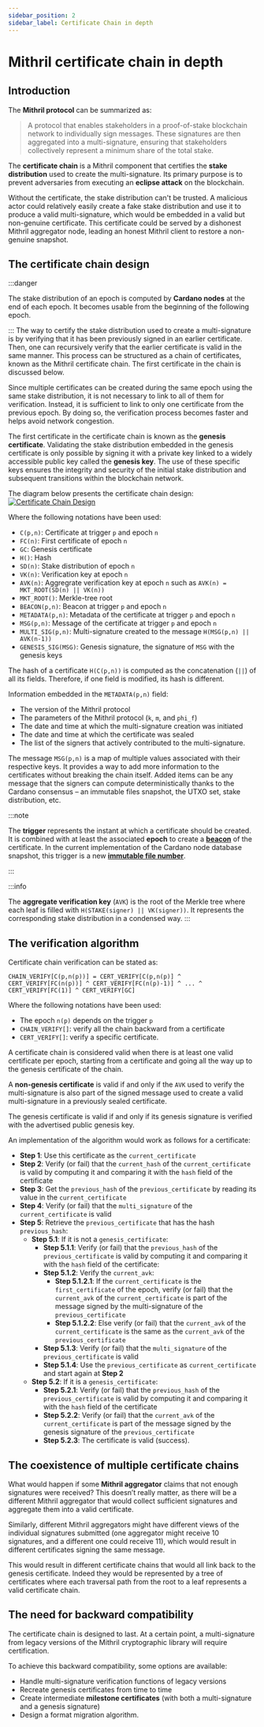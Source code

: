 ```yaml
---
sidebar_position: 2
sidebar_label: Certificate Chain in depth
---
```


# Mithril certificate chain in depth

## Introduction

The **Mithril protocol** can be summarized as:

> A protocol that enables stakeholders in a proof-of-stake blockchain network to individually sign messages. These signatures are then aggregated into a multi-signature, ensuring that stakeholders collectively represent a minimum share of the total stake.

The **certificate chain** is a Mithril component that certifies the **stake distribution** used to create the multi-signature. Its primary purpose is to prevent adversaries from executing an **eclipse attack** on the blockchain.

Without the certificate, the stake distribution can't be trusted. A malicious actor could relatively easily create a fake stake distribution and use it to produce a valid multi-signature, which would be embedded in a valid but non-genuine certificate. This certificate could be served by a dishonest Mithril aggregator node, leading an honest Mithril client to restore a non-genuine snapshot.

## The certificate chain design

:::danger

The stake distribution of an epoch is computed by **Cardano nodes** at the end of each epoch. It becomes usable from the beginning of the following epoch.

:::
The way to certify the stake distribution used to create a multi-signature is by verifying that it has been previously signed in an earlier certificate. Then, one can recursively verify that the earlier certificate is valid in the same manner. This process can be structured as a chain of certificates, known as the Mithril certificate chain. The first certificate in the chain is discussed below.

Since multiple certificates can be created during the same epoch using the same stake distribution, it is not necessary to link to all of them for verification. Instead, it is sufficient to link to only one certificate from the previous epoch. By doing so, the verification process becomes faster and helps avoid network congestion.

The first certificate in the certificate chain is known as the **genesis certificate**. Validating the stake distribution embedded in the genesis certificate is only possible by signing it with a private key linked to a widely accessible public key called the **genesis key**. The use of these specific keys ensures the integrity and security of the initial stake distribution and subsequent transitions within the blockchain network.

The diagram below presents the certificate chain design:
[![Certificate Chain Design](images/certificate-chain.jpg)](images/certificate-chain.jpg)

Where the following notations have been used:

- `C(p,n)`: Certificate at trigger `p` and epoch `n`
- `FC(n)`: First certificate of epoch `n`
- `GC`: Genesis certificate
- `H()`: Hash
- `SD(n)`: Stake distribution of epoch `n`
- `VK(n)`: Verification key at epoch `n`
- `AVK(n)`: Aggregrate verification key at epoch `n` such as `AVK(n) = MKT_ROOT(SD(n) || VK(n))`
- `MKT_ROOT()`: Merkle-tree root
- `BEACON(p,n)`: Beacon at trigger `p` and epoch `n`
- `METADATA(p,n)`: Metadata of the certificate at trigger `p` and epoch `n`
- `MSG(p,n)`: Message of the certificate at trigger `p` and epoch `n`
- `MULTI_SIG(p,n)`: Multi-signature created to the message `H(MSG(p,n) || AVK(n-1))`
- `GENESIS_SIG(MSG)`: Genesis signature, the signature of `MSG` with the genesis keys

The hash of a certificate `H(C(p,n))` is computed as the concatenation (`||`) of all its fields. Therefore, if one field is modified, its hash is different.

Information embedded in the `METADATA(p,n)` field:

- The version of the Mithril protocol
- The parameters of the Mithril protocol (`k`, `m`, and `phi_f`)
- The date and time at which the multi-signature creation was initiated
- The date and time at which the certificate was sealed
- The list of the signers that actively contributed to the multi-signature.

The message `MSG(p,n)` is a map of multiple values associated with their respective keys. It provides a way to add more information to the certificates without breaking the chain itself. Added items can be any message that the signers can compute deterministically thanks to the Cardano consensus – an immutable files snapshot, the UTXO set, stake distribution, etc.

:::note

The **trigger** represents the instant at which a certificate should be created. It is combined with at least the associated **epoch** to create a [**beacon**](../../glossary.md#beacon) of the certificate. In the current implementation of the Cardano node database snapshot, this trigger is a new [**immutable file number**](../../glossary.md#immutable-file-number).

:::

:::info

The **aggregate verification key** (`AVK`) is the root of the Merkle tree where each leaf is filled with `H(STAKE(signer) || VK(signer))`. It represents the corresponding stake distribution in a condensed way.
:::

## The verification algorithm

Certificate chain verification can be stated as:

```
CHAIN_VERIFY[C(p,n(p))] = CERT_VERIFY[C(p,n(p)] ^ CERT_VERIFY[FC(n(p))] ^ CERT_VERIFY[FC(n(p)-1)] ^ ... ^ CERT_VERIFY[FC(1)] ^ CERT_VERIFY[GC]
```

Where the following notations have been used:

- The epoch `n(p)` depends on the trigger `p`
- `CHAIN_VERIFY[]`: verify all the chain backward from a certificate
- `CERT_VERIFY[]`: verify a specific certificate.

A certificate chain is considered valid when there is at least one valid certificate per epoch, starting from a certificate and going all the way up to the genesis certificate of the chain.

A **non-genesis certificate** is valid if and only if the `AVK` used to verify the multi-signature is also part of the signed message used to create a valid multi-signature in a previously sealed certificate.

The genesis certificate is valid if and only if its genesis signature is verified with the advertised public genesis key.

An implementation of the algorithm would work as follows for a certificate:

- **Step 1**: Use this certificate as the `current_certificate`
- **Step 2**: Verify (or fail) that the `current_hash` of the `current_certificate` is valid by computing it and comparing it with the `hash` field of the certificate
- **Step 3**: Get the `previous_hash` of the `previous_certificate` by reading its value in the `current_certificate`
- **Step 4**: Verify (or fail) that the `multi_signature` of the `current_certificate` is valid
- **Step 5**: Retrieve the `previous_certificate` that has the hash `previous_hash`:
  - **Step 5.1**: If it is not a `genesis_certificate`:
    - **Step 5.1.1**: Verify (or fail) that the `previous_hash` of the `previous_certificate` is valid by computing it and comparing it with the `hash` field of the certificate:
    - **Step 5.1.2**: Verify the `current_avk`:
      - **Step 5.1.2.1**: If the `current_certificate` is the `first_certificate` of the epoch, verify (or fail) that the `current_avk` of the `current_certificate` is part of the message signed by the multi-signature of the `previous_certificate`
      - **Step 5.1.2.2**: Else verify (or fail) that the `current_avk` of the `current_certificate` is the same as the `current_avk` of the `previous_certificate`
    - **Step 5.1.3**: Verify (or fail) that the `multi_signature` of the `previous_certificate` is valid
    - **Step 5.1.4**: Use the `previous_certificate` as `current_certificate` and start again at **Step 2**
  - **Step 5.2**: If it is a `genesis_certificate`:
    - **Step 5.2.1**: Verify (or fail) that the `previous_hash` of the `previous_certificate` is valid by computing it and comparing it with the `hash` field of the certificate
    - **Step 5.2.2**: Verify (or fail) that the `current_avk` of the `current_certificate` is part of the message signed by the genesis signature of the `previous_certificate`
    - **Step 5.2.3**: The certificate is valid (success).

## The coexistence of multiple certificate chains

What would happen if some **Mithril aggregator** claims that not enough signatures were received? This doesn’t really matter, as there will be a different Mithril aggregator that would collect sufficient signatures and aggregate them into a valid certificate.

Similarly, different Mithril aggregators might have different views of the individual signatures submitted (one aggregator might receive 10 signatures, and a different one could receive 11), which would result in different certificates signing the same message.

This would result in different certificate chains that would all link back to the genesis certificate. Indeed they would be represented by a tree of certificates where each traversal path from the root to a leaf represents a valid certificate chain.

## The need for backward compatibility

The certificate chain is designed to last. At a certain point, a multi-signature from legacy versions of the Mithril cryptographic library will require certification.

To achieve this backward compatibility, some options are available:

- Handle multi-signature verification functions of legacy versions
- Recreate genesis certificates from time to time
- Create intermediate **milestone certificates** (with both a multi-signature and a genesis signature)
- Design a format migration algorithm.
